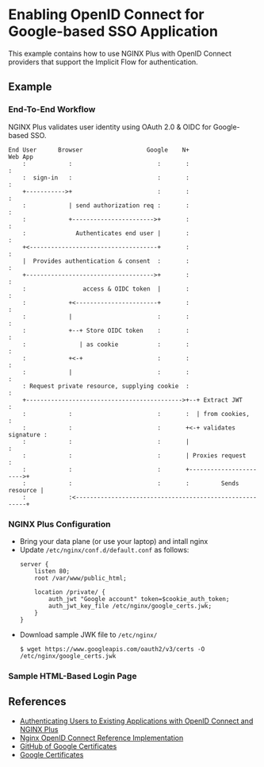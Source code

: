 # Enabling OpenID Connect for Google-based SSO Application
This example contains how to use NGINX Plus with OpenID Connect providers that support the Implicit Flow for authentication.

## Example

### End-To-End Workflow
NGINX Plus validates user identity using OAuth 2.0 & OIDC for Google-based SSO.
```
End User      Browser                  Google    N+                    Web App
    :            :                        :       :                        :
    :  sign-in   :                        :       :                        :
    +----------->+                        :       :                        :
    :            | send authorization req :       :                        :
    :            +----------------------->+       :                        :
    :              Authenticates end user |       :                        :
    +<------------------------------------+       :                        :
    |  Provides authentication & consent  :       :                        :
    +------------------------------------>+       :                        :
    :                access & OIDC token  |       :                        :
    :            +<-----------------------+       :                        :
    :            |                        :       :                        :
    :            +--+ Store OIDC token    :       :                        :
    :               | as cookie           :       :                        :
    :            +<-+                     :       :                        :
    :            |                        :       :                        :
    : Request private resource, supplying cookie  :                        :
    +-------------------------------------------->+--+ Extract JWT         :
    :            :                        :       :  | from cookies,       :
    :            :                        :       +<-+ validates signature :
    :            :                        :       |                        :
    :            :                        :       | Proxies request        :
    :            :                        :       +----------------------->+
    :            :                        :       :         Sends resource |
    :            :<--------------------------------------------------------+
```
### NGINX Plus Configuration
- Bring your data plane (or use your laptop) and intall nginx
- Update `/etc/nginx/conf.d/default.conf` as follows:
  ```
  server {
      listen 80;
      root /var/www/public_html;

      location /private/ {
          auth_jwt "Google account" token=$cookie_auth_token;
          auth_jwt_key_file /etc/nginx/google_certs.jwk;
      }
  }
  ```
- Download sample JWK file to `/etc/nginx/`
  ```
  $ wget https://www.googleapis.com/oauth2/v3/certs -O /etc/nginx/google_certs.jwk 
  ```

### Sample HTML-Based Login Page


## References
- [Authenticating Users to Existing Applications with OpenID Connect and NGINX Plus](https://www.nginx.com/blog/authenticating-users-existing-applications-openid-connect-nginx-plus/)
- [Nginx OpenID Connect Reference Implementation](https://github.com/nginxinc/nginx-openid-connect)
- [GitHub of Google Certificates](https://github.com/spencerdcarlson/google-certs)
- [Google Certificates](https://hexdocs.pm/google_certs/readme.html)
